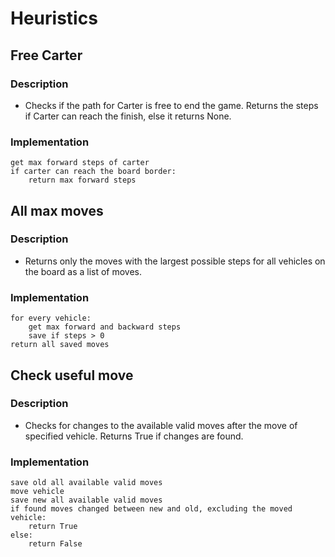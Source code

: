 # Heuristics

## Free Carter

### Description

- Checks if the path for Carter is free to end the game. Returns the steps if Carter can reach the finish, else it returns None.

### Implementation

```pseudocode
get max forward steps of carter
if carter can reach the board border:
    return max forward steps
```

## All max moves

### Description

- Returns only the moves with the largest possible steps for all vehicles on the board as a list of moves.

### Implementation

```pseudocode
for every vehicle:
    get max forward and backward steps
    save if steps > 0
return all saved moves
```

## Check useful move

### Description

- Checks for changes to the available valid moves after the move of specified vehicle. Returns True if changes are found.

### Implementation

```pseudocode
save old all available valid moves
move vehicle
save new all available valid moves
if found moves changed between new and old, excluding the moved vehicle:
    return True
else:
    return False
```